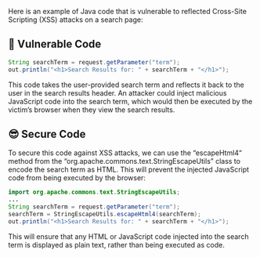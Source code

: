 Here is an example of Java code that is vulnerable to reflected Cross-Site Scripting (XSS) attacks on a search page:
## 🥺 Vulnerable Code
```java
String searchTerm = request.getParameter("term"); 
out.println("<h1>Search Results for: " + searchTerm + "</h1>");
```
This code takes the user-provided search term and reflects it back to the user in the search results header. An attacker could inject malicious JavaScript code into the search term, which would then be executed by the victim’s browser when they view the search results.

## 😎 Secure Code
To secure this code against XSS attacks, we can use the “escapeHtml4“ method from the “org.apache.commons.text.StringEscapeUtils” class to encode the search term as HTML. This will prevent the injected JavaScript code from being executed by the browser:
```java
import org.apache.commons.text.StringEscapeUtils;
...
String searchTerm = request.getParameter("term");
searchTerm = StringEscapeUtils.escapeHtml4(searchTerm);
out.println("<h1>Search Results for: " + searchTerm + "</h1>");
```
This will ensure that any HTML or JavaScript code injected into the search term is displayed as plain text, rather than being executed as code.
